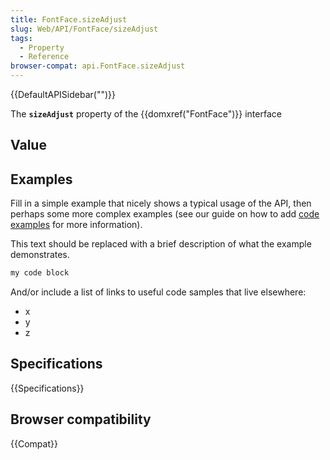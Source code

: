 ```yaml
---
title: FontFace.sizeAdjust
slug: Web/API/FontFace/sizeAdjust
tags:
  - Property
  - Reference
browser-compat: api.FontFace.sizeAdjust
---
```

{{DefaultAPISidebar("")}}

The **`sizeAdjust`** property of the {{domxref("FontFace")}} interface 

## Value



## Examples

Fill in a simple example that nicely shows a typical usage of the API, then perhaps some more complex examples (see our guide on how to add [code examples](/en-US/docs/MDN/Contribute/Structures/Code_examples) for more information).

This text should be replaced with a brief description of what the example demonstrates.

```js
my code block
```

And/or include a list of links to useful code samples that live elsewhere:

*   x
*   y
*   z

## Specifications

{{Specifications}}

## Browser compatibility

{{Compat}}


